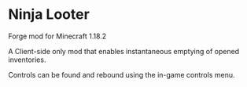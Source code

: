 # Ninja Looter
Forge mod for Minecraft 1.18.2

A Client-side only mod that enables instantaneous emptying of opened inventories. 

Controls can be found and rebound using the in-game controls menu.
